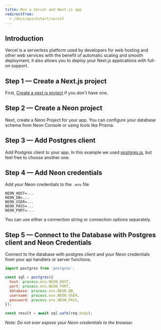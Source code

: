 ```yaml
---
title: Run a Vercel and Next.js app
redirectFrom:
  - /docs/quickstart/vercel
---
```


## Introduction

Vercel is a serverless platform used by developers for web hosting and other web services with the benefit of automatic scaling and smooth deployment; it also allows you to deploy your Next.js applications with full-on support.

## Step 1 — Create a Next.js project

First, [Create a next.js project](https://nextjs.org/learn/basics/create-nextjs-app/setup) if you don't have one.

## Step 2 — Create a Neon project

Next, create a Neon Project for your app. You can configure your database schema from Neon Console or using tools like Prisma.

## Step 3 — Add Postgres client

Add Postgres client to your app. In this example we used [postgres.js](https://www.npmjs.com/package/postgres), but feel free to choose another one.

## Step 4 — Add Neon credentials

Add your Neon credentials to the `.env` file.

```shell
NEON_HOST=...
NEON_DB=...
NEON_USER=...
NEON_PASS=...
NEON_PORT=...
```

You can use either a connection string or connection options separately.

## Step 5 — Connect to the Database with Postgres client and Neon Credentials

Connect to the database with postgres client and your Neon credentials from your api handlers or server functions.

```javascript pages/api/hello_worlds.js
import postgres from 'postgres';

const sql = postgres({
  host: process.env.NEON_HOST,
  port: process.env.NEON_PORT,
  database: process.env.NEON_DB,
  username: process.env.NEON_USER,
  password: process.env.NEON_PASS,
});

const result = await sql.uafe(req.body);
```

_Note: Do not ever expose your Neon credentials to the browser._
